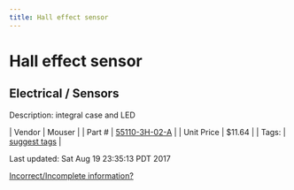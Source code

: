 ```yaml
---
title: Hall effect sensor
---
```


# Hall effect sensor
## Electrical / Sensors
Description: 	integral case and LED 

| Vendor | Mouser | 
| Part # | [55110-3H-02-A](http://www.mouser.com/Search/ProductDetail.aspx?R=55110-3H-02-Avirtualkey58530000virtualkey934-551103H02A) | 
| Unit Price | $11.64 | 
| Tags: | [suggest tags](https://docs.google.com/forms/d/e/1FAIpQLSeWyY8v3RgOty-MyWmh9U0iivNYN_molChYyS-0U-o-kOAv_g/viewform) | 

Last updated: Sat Aug 19 23:35:13 PDT 2017

 [Incorrect/Incomplete information?](https://docs.google.com/forms/d/e/1FAIpQLSeWyY8v3RgOty-MyWmh9U0iivNYN_molChYyS-0U-o-kOAv_g/viewform)